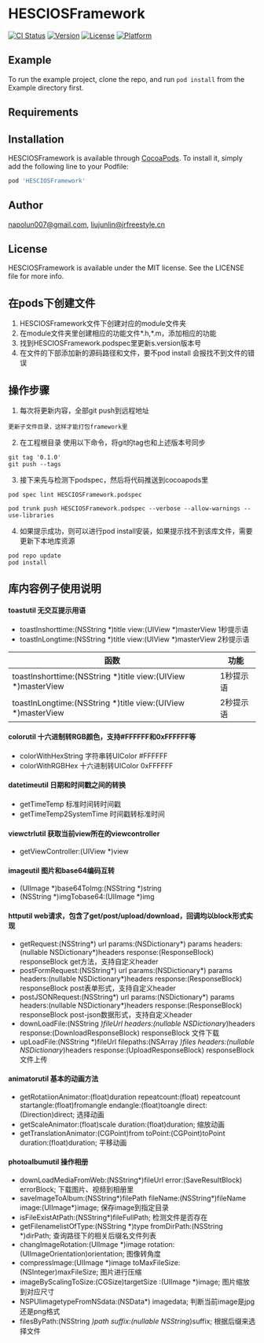 # HESCIOSFramework

[![CI Status](https://img.shields.io/travis/napolun007@gmail.com/HESCIOSFramework.svg?style=flat)](https://travis-ci.org/napolun007@gmail.com/HESCIOSFramework)
[![Version](https://img.shields.io/cocoapods/v/HESCIOSFramework.svg?style=flat)](https://cocoapods.org/pods/HESCIOSFramework)
[![License](https://img.shields.io/cocoapods/l/HESCIOSFramework.svg?style=flat)](https://cocoapods.org/pods/HESCIOSFramework)
[![Platform](https://img.shields.io/cocoapods/p/HESCIOSFramework.svg?style=flat)](https://cocoapods.org/pods/HESCIOSFramework)

## Example

To run the example project, clone the repo, and run `pod install` from the Example directory first.

## Requirements

## Installation

HESCIOSFramework is available through [CocoaPods](https://cocoapods.org). To install
it, simply add the following line to your Podfile:

```ruby
pod 'HESCIOSFramework'
```

## Author

napolun007@gmail.com, liujunlin@jrfreestyle.cn

## License

HESCIOSFramework is available under the MIT license. See the LICENSE file for more info.

## 在pods下创建文件
1. HESCIOSFramework文件下创建对应的module文件夹
2. 在module文件夹里创建相应的功能文件*.h,*.m，添加相应的功能
3. 找到HESCIOSFramework.podspec里更新s.version版本号
4. 在文件的下部添加新的源码路径和文件，要不pod install 会报找不到文件的错误

## 操作步骤
1. 每次将更新内容，全部git push到远程地址
```
更新子文件目录，这样才能打包framework里
```
2. 在工程根目录 使用以下命令，将git的tag也和上述版本号同步
```
git tag '0.1.0'
git push --tags
```
3. 接下来先与检测下podspec，然后将代码推送到cocoapods里
```
pod spec lint HESCIOSFramework.podspec

pod trunk push HESCIOSFramework.podspec --verbose --allow-warnings --use-libraries
```
4. 如果提示成功，则可以进行pod install安装，如果提示找不到该库文件，需要更新下本地库资源
```
pod repo update
pod install
```
## 库内容例子使用说明
#### toastutil  无交互提示用语
- toastInshorttime:(NSString *)title view:(UIView *)masterView  1秒提示语
- toastInLongtime:(NSString *)title view:(UIView *)masterView  2秒提示语

| 函数 | 功能 |
| --- | --- |
| toastInshorttime:(NSString *)title view:(UIView *)masterView | 1秒提示语 |
| toastInLongtime:(NSString *)title view:(UIView *)masterView | 2秒提示语 |

#### colorutil  十六进制转RGB颜色，支持#FFFFFF和0xFFFFFF等
- colorWithHexString 字符串转UIColor  #FFFFFF
- colorWithRGBHex  十六进制转UIColor  0xFFFFFF
#### datetimeutil  日期和时间戳之间的转换
- getTimeTemp 标准时间转时间戳
- getTimeTemp2SystemTime  时间戳转标准时间
#### viewctrlutil  获取当前view所在的viewcontroller
- getViewController:(UIView *)view  
#### imageutil  图片和base64编码互转
-  (UIImage *)base64ToImg:(NSString *)string
-  (NSString *)imgTobase64:(UIImage *)img
####  httputil  web请求，包含了get/post/upload/download，回调均以block形式实现
- getRequest:(NSString*) url params:(NSDictionary*) params headers:(nullable NSDictionary*)headers response:(ResponseBlock) responseBlock  get方法，支持自定义header
- postFormRequest:(NSString*) url params:(NSDictionary*) params headers:(nullable NSDictionary*)headers response:(ResponseBlock) responseBlock  post表单形式，支持自定义header
- postJSONRequest:(NSString*) url params:(NSDictionary*) params headers:(nullable NSDictionary*)headers response:(ResponseBlock) responseBlock post-json数据形式，支持自定义header
- downLoadFile:(NSString *)fileUrl headers:(nullable NSDictionary*)headers response:(DownloadResponseBlock) responseBlock 文件下载
- upLoadFile:(NSString *)fileUrl filepaths:(NSArray *)files headers:(nullable NSDictionary*)headers response:(UploadResponseBlock) responseBlock 文件上传
#### animatorutil 基本的动画方法
- getRotatiionAnimator:(float)duration repeatcount:(float) repeatcount startangle:(float)fromangle endangle:(float)toangle  direct:(Direction)direct; 选择动画
- getScaleAnimator:(float)scale duration:(float)duration;  缩放动画
- getTranslationAnimator:(CGPoint)from toPoint:(CGPoint)toPoint duration:(float)duration; 平移动画
#### photoalbumutil 操作相册
- downLoadMediaFromWeb:(NSString*)fileUrl error:(SaveResultBlock) errorBlock; 下载图片、视频到相册里
- saveImageToAlbum:(NSString*)filePath fileName:(NSString*)fileName image:(UIImage*)image; 保存image到指定目录
- isFileExistAtPath:(NSString*)fileFullPath; 检测文件是否存在
- getFilenamelistOfType:(NSString *)type fromDirPath:(NSString *)dirPath; 查询路径下的相关后缀名文件列表
- changImageRotation:(UIImage *)image rotation:(UIImageOrientation)orientation; 图像转角度
- compressImage:(UIImage *)image toMaxFileSize:(NSInteger)maxFileSize; 图片进行压缩
- imageByScalingToSize:(CGSize)targetSize :(UIImage *)image; 图片缩放到对应尺寸
- NSPUIimagetypeFromNSdata:(NSData*) imagedata; 判断当前image是jpg还是png格式
- filesByPath:(NSString *)path suffix:(nullable NSString*)suffix; 根据后缀来选择文件



